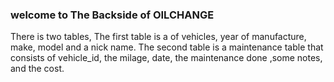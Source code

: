 ### welcome to The Backside of OILCHANGE
There is two tables, The first table is a of vehicles, year of manufacture, make, model  and a nick name. The second table is a maintenance table that consists of vehicle_id, the milage, date, the maintenance done ,some notes, and the cost.